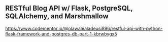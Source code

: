 ## RESTful Blog API w/ Flask, PostgreSQL, SQLAlchemy, and Marshmallow

https://www.codementor.io/@olawalealadeusi896/restful-api-with-python-flask-framework-and-postgres-db-part-1-kbrwbygx5

